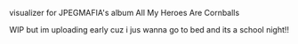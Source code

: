 visualizer for JPEGMAFIA's album All My Heroes Are Cornballs

WIP but im uploading early cuz i jus wanna go to bed and its a school night!!